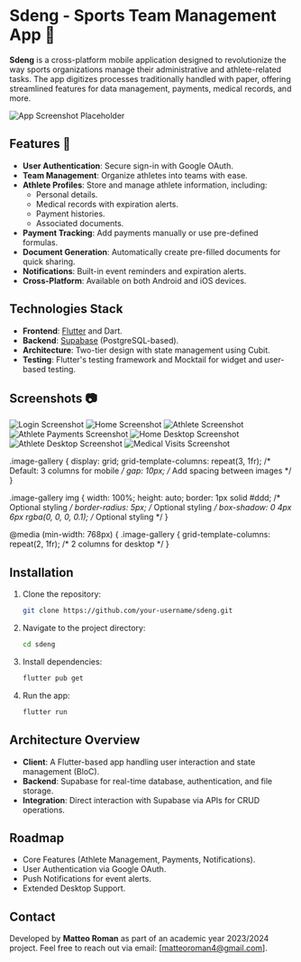 # Sdeng - Sports Team Management App 🏀

**Sdeng** is a cross-platform mobile application designed to revolutionize the way sports organizations manage their administrative and athlete-related tasks. The app digitizes processes traditionally handled with paper, offering streamlined features for data management, payments, medical records, and more.

![App Screenshot Placeholder](link_to_screenshot)

## Features 🌟

- **User Authentication**: Secure sign-in with Google OAuth.
- **Team Management**: Organize athletes into teams with ease.
- **Athlete Profiles**: Store and manage athlete information, including:
    - Personal details.
    - Medical records with expiration alerts.
    - Payment histories.
    - Associated documents.
- **Payment Tracking**: Add payments manually or use pre-defined formulas.
- **Document Generation**: Automatically create pre-filled documents for quick sharing.
- **Notifications**: Built-in event reminders and expiration alerts.
- **Cross-Platform**: Available on both Android and iOS devices.

## Technologies Stack 

- **Frontend**: [Flutter](https://flutter.dev/) and Dart.
- **Backend**: [Supabase](https://supabase.com/) (PostgreSQL-based).
- **Architecture**: Two-tier design with state management using Cubit.
- **Testing**: Flutter's testing framework and Mocktail for widget and user-based testing.

## Screenshots 📷

<div class="image-gallery">
  <!-- Mobile Images -->
  <img src="https://github.com/TeoRomens/sdeng/blob/main/screenshots/login.png?raw=true" alt="Login Screenshot" />
  <img src="https://github.com/TeoRomens/sdeng/blob/main/screenshots/home.png?raw=true" alt="Home Screenshot" />
  <img src="https://github.com/TeoRomens/sdeng/blob/main/screenshots/athlete.png?raw=true" alt="Athlete Screenshot" />
  <img src="https://github.com/TeoRomens/sdeng/blob/main/screenshots/athlete-payments.png?raw=true" alt="Athlete Payments Screenshot" />

  <!-- Desktop Images -->
  <img src="https://github.com/TeoRomens/sdeng/blob/main/screenshots/home-desktop.png?raw=true" alt="Home Desktop Screenshot" />
  <img src="https://github.com/TeoRomens/sdeng/blob/main/screenshots/athlete-desktop.png?raw=true" alt="Athlete Desktop Screenshot" />
  <img src="https://github.com/TeoRomens/sdeng/blob/main/screenshots/med-visits-desktop.png?raw=true" alt="Medical Visits Screenshot" />
</div>

.image-gallery {
display: grid;
grid-template-columns: repeat(3, 1fr); /* Default: 3 columns for mobile */
gap: 10px; /* Add spacing between images */
}

.image-gallery img {
width: 100%;
height: auto;
border: 1px solid #ddd; /* Optional styling */
border-radius: 5px; /* Optional styling */
box-shadow: 0 4px 6px rgba(0, 0, 0, 0.1); /* Optional styling */
}

@media (min-width: 768px) {
.image-gallery {
grid-template-columns: repeat(2, 1fr); /* 2 columns for desktop */
}

## Installation

1. Clone the repository:
   ```bash
   git clone https://github.com/your-username/sdeng.git

2. Navigate to the project directory:
   ```bash
   cd sdeng
   
3. Install dependencies:
   ```bash
   flutter pub get
   
4. Run the app:
   ```bash
   flutter run

## Architecture Overview 
- **Client**: A Flutter-based app handling user interaction and state management (BloC). 
- **Backend**: Supabase for real-time database, authentication, and file storage. 
- **Integration**: Direct interaction with Supabase via APIs for CRUD operations.

## Roadmap
- Core Features (Athlete Management, Payments, Notifications). 
- User Authentication via Google OAuth. 
- Push Notifications for event alerts. 
- Extended Desktop Support.

## Contact
Developed by **Matteo Roman** as part of an academic year 2023/2024 project.
Feel free to reach out via email: [matteoroman4@gmail.com].